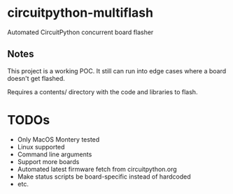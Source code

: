 # circuitpython-multiflash
Automated CircuitPython concurrent board flasher

## Notes

This project is a working POC.
It still can run into edge cases where a board doesn't get flashed.

Requires a contents/ directory with the code and libraries to flash.

# TODOs

- Only MacOS Montery tested
- Linux supported
- Command line arguments
- Support more boards
- Automated latest firmware fetch from circuitpython.org
- Make status scripts be board-specific instead of hardcoded
- etc.


